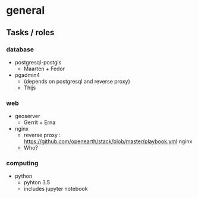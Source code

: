 # general

## Tasks / roles

### database
- postgresql-postgis
  - Maarten + Fedor
- pgadmin4
  - (depends on postgresql and reverse proxy)
  - Thijs

### web
- geoserver
  - Gerrit + Erna
- nginx
  - reverse proxy : https://github.com/openearth/stack/blob/master/playbook.yml nginx
  - Who?

### computing
- python
  - pyhton 3.5
  - includes jupyter notebook 
